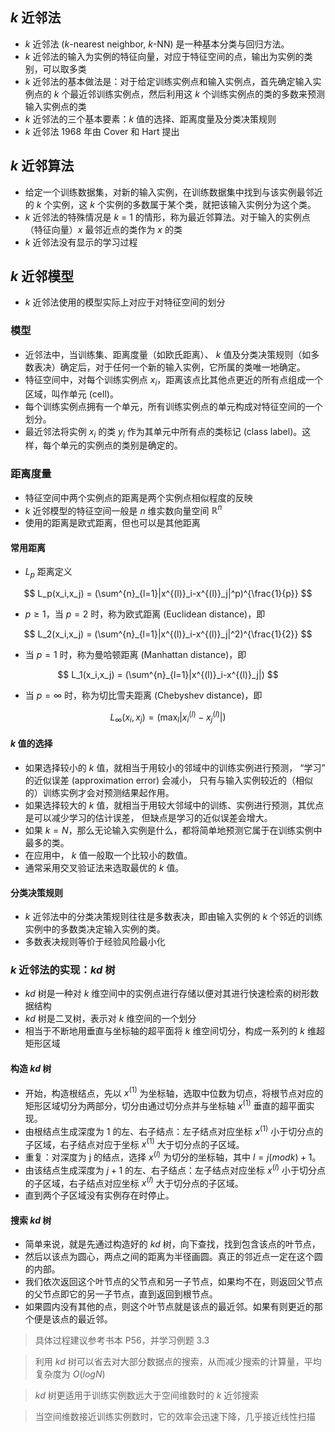 ## $k$ 近邻法
- $k$ 近邻法 ($k$-nearest neighbor, $k$-NN) 是一种基本分类与回归方法。
- $k$ 近邻法的输入为实例的特征向量，对应于特征空间的点，输出为实例的类别，可以取多类
- $k$ 近邻法的基本做法是：对于给定训练实例点和输入实例点，首先确定输入实例点的 $k$ 个最近邻训练实例点，然后利用这 $k$ 个训练实例点的类的多数来预测输入实例点的类
- $k$ 近邻法的三个基本要素：$k$ 值的选择、距离度量及分类决策规则
- $k$ 近邻法 1968 年由 Cover 和 Hart 提出

## $k$ 近邻算法
- 给定一个训练数据集，对新的输入实例，在训练数据集中找到与该实例最邻近的 $k$ 个实例，这 $k$ 个实例的多数属于某个类，就把该输入实例分为这个类。
- $k$ 近邻法的特殊情况是 $k$ = 1 的情形，称为最近邻算法。对于输入的实例点（特征向量）$x$ 最邻近点的类作为 $x$ 的类
- $k$ 近邻法没有显示的学习过程

## $k$ 近邻模型
- $k$ 近邻法使用的模型实际上对应于对特征空间的划分

### 模型
-  近邻法中，当训练集、距离度量（如欧氏距离）、 $k$ 值及分类决策规则（如多数表决）确定后，对于任何一个新的输入实例，它所属的类唯一地确定。
-  特征空间中，对每个训练实例点 $x_i$，距离该点比其他点更近的所有点组成一个区域，叫作单元 (cell)。
-  每个训练实例点拥有一个单元，所有训练实例点的单元构成对特征空间的一个划分。
-  最近邻法将实例 $x_i$ 的类 $y_i$ 作为其单元中所有点的类标记 (class label)。这样，每个单元的实例点的类别是确定的。

### 距离度量
- 特征空间中两个实例点的距离是两个实例点相似程度的反映
- $k$ 近邻模型的特征空间一般是 $n$ 维实数向量空间 $\mathbb{R}^n$
- 使用的距离是欧式距离，但也可以是其他距离

#### 常用距离
- $L_p$ 距离定义

$$
L_p(x_i,x_j) = (\sum^{n}_{l=1}|x^{(l)}_i-x^{(l)}_j|^p)^{\frac{1}{p}}
$$

- $p \geq 1$，当 $p=2$ 时，称为欧式距离 (Euclidean distance)，即

$$
L_2(x_i,x_j) = (\sum^{n}_{l=1}|x^{(l)}_i-x^{(l)}_j|^2)^{\frac{1}{2}}
$$

- 当 $p=1$ 时，称为曼哈顿距离 (Manhattan distance)，即

$$
L_1(x_i,x_j) = (\sum^{n}_{l=1}|x^{(l)}_i-x^{(l)}_j|)
$$

- 当 $p=\infty$ 时，称为切比雪夫距离 (Chebyshev distance)，即

$$
L_\infty(x_i,x_j) = (\max_l|x^{(l)}_i-x^{(l)}_j|)
$$

#### $k$ 值的选择
- 如果选择较小的 $k$ 值，就相当于用较小的邻域中的训练实例进行预测， “学习” 的近似误差 (approximation error) 会减小， 只有与输入实例较近的（相似的）训练实例才会对预测结果起作用。
- 如果选择较大的 $k$ 值，就相当于用较大邻域中的训练、实例进行预测，其优点是可以减少学习的估计误差， 但缺点是学习的近似误差会增大。
- 如果 $k=N$，那么无论输入实例是什么，都将简单地预测它属于在训练实例中最多的类。
- 在应用中， $k$ 值一般取一个比较小的数值。
- 通常采用交叉验证法来选取最优的 $k$ 值。

#### 分类决策规则
- $k$ 近邻法中的分类决策规则往往是多数表决，即由输入实例的 $k$ 个邻近的训练实例中的多数类决定输入实例的类。
- 多数表决规则等价于经验风险最小化

### $k$ 近邻法的实现：$kd$ 树
- $kd$ 树是一种对 $k$ 维空间中的实例点进行存储以便对其进行快速检索的树形数据结构
- $kd$ 树是二叉树，表示对 $k$ 维空间的一个划分
- 相当于不断地用垂直与坐标轴的超平面将 $k$ 维空间切分，构成一系列的 $k$ 维超矩形区域

#### 构造 $kd$ 树
- 开始，构造根结点，先以 $x^{(1)}$ 为坐标轴，选取中位数为切点，将根节点对应的矩形区域切分为两部分，切分由通过切分点并与坐标轴 $x^{(1)}$ 垂直的超平面实现。
- 由根结点生成深度为 $1$ 的左、右子结点：左子结点对应坐标 $x^{(1)}$ 小于切分点的子区域，右子结点对应于坐标 $x^{(1)}$ 大于切分点的子区域。
- 重复：对深度为 j 的结点，选择 $x^{(l)}$ 为切分的坐标轴，其中 $l = j(mod k) + 1$。
- 由该结点生成深度为 $j+1$ 的左、右子结点：左子结点对应坐标 $x^{(l)}$ 小于切分点的子区域，右子结点对应坐标 $x^{(l)}$ 大于切分点的子区域。
- 直到两个子区域没有实例存在时停止。



#### 搜索 $kd$ 树
- 简单来说，就是先通过构造好的 $kd$ 树，向下查找，找到包含该点的叶节点，
- 然后以该点为圆心，两点之间的距离为半径画圆。真正的邻近点一定在这个圆的内部。
- 我们依次返回这个叶节点的父节点和另一子节点，如果均不在，则返回父节点的父节点即它的另一子节点，直到返回到根节点。
- 如果圆内没有其他的点，则这个叶节点就是该点的最近邻。如果有则更近的那个便是该点的最近邻。

> 具体过程建议参考书本 P56，并学习例题 3.3

> 利用 $kd$ 树可以省去对大部分数据点的搜索，从而减少搜索的计算量，平均复杂度为 $O(logN)$

> $kd$ 树更适用于训练实例数远大于空间维数时的 $k$ 近邻搜索

> 当空间维数接近训练实例数时，它的效率会迅速下降，几乎接近线性扫描
